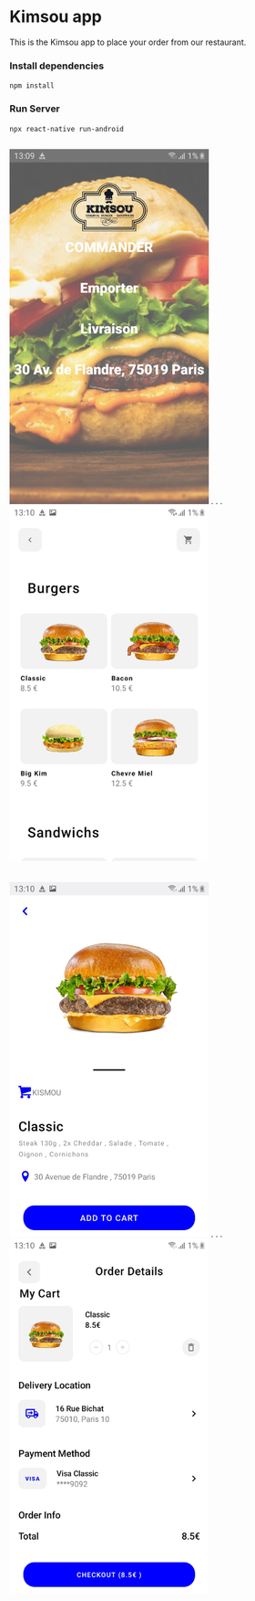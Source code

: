 # Kimsou app

This is the Kimsou app to place your order from our restaurant.

### Install dependencies

```
npm install
```

### Run Server

```
npx react-native run-android
```
<p style="display:inline-block;">
   <img src="Images/Home.jpg" width="350" title="hover text">
  . . . <img src="Images/Produits.jpg" width="350" title="hover text"><br><br><br>
   <img src="Images/Produit.id.jpg" width="350" title="hover text">
  . . .<img src="Images/Panier..jpg" width="350" title="hover text">
</p>

